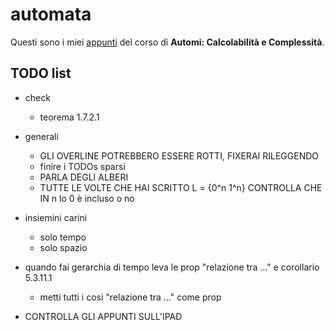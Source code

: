 # automata

Questi sono i miei [appunti](<https://raw.githubusercontent.com/ph-notes/automata/main/src/Automi: Calcolabilità e Complessità.pdf>) del corso di **Automi: Calcolabilità e Complessità**.

## TODO list

- check
    - teorema 1.7.2.1

- generali
    - GLI OVERLINE POTREBBERO ESSERE ROTTI, FIXERAI RILEGGENDO
    - finire i TODOs sparsi
    - PARLA DEGLI ALBERI
    - TUTTE LE VOLTE CHE HAI SCRITTO L = {0^n 1^n} CONTROLLA CHE IN n lo 0 è incluso o no

- insiemini carini
    - solo tempo
    - solo spazio
- quando fai gerarchia di tempo leva le prop "relazione tra ..." e corollario 5.3.11.1
    - metti tutti i cosi "relazione tra ..." come prop

- CONTROLLA GLI APPUNTI SULL'IPAD

